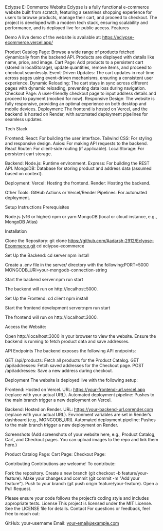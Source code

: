Eclypse E-Commerce Website
Eclypse is a fully functional e-commerce website built from scratch, featuring a seamless shopping experience for users to browse products, manage their cart, and proceed to checkout. The project is developed with a modern tech stack, ensuring scalability and performance, and is deployed live for public access.
Features

Demo
A live demo of the website is available at: 
https://eclypse-ecommerce.vercel.app/

Product Catalog Page: Browse a wide range of products fetched dynamically from the backend API. Products are displayed with details like name, price, and image.
Cart Page: Add products to a persistent cart (stored in localStorage), update quantities, remove items, and proceed to checkout seamlessly.
Event-Driven Updates: The cart updates in real-time across pages using event-driven mechanisms, ensuring a consistent user experience.
Dynamic Reloading: The cart stays in sync across different pages with dynamic reloading, preventing data loss during navigation.
Checkout Page: A user-friendly checkout page to input address details and proceed to payment (mocked for now).
Responsive Design: The website is fully responsive, providing an optimal experience on both desktop and mobile devices.
Deployment: The frontend is hosted on Vercel, and the backend is hosted on Render, with automated deployment pipelines for seamless updates.

Tech Stack

Frontend:
React: For building the user interface.
Tailwind CSS: For styling and responsive design.
Axios: For making API requests to the backend.
React Router: For client-side routing (if applicable).
LocalStorage: For persistent cart storage.


Backend:
Node.js: Runtime environment.
Express: For building the REST API.
MongoDB: Database for storing product and address data (assumed based on context).


Deployment:
Vercel: Hosting the frontend.
Render: Hosting the backend.


Other Tools:
GitHub Actions or Vercel/Render Pipelines: For automated deployment.


Setup Instructions
Prerequisites

Node.js (v16 or higher)
npm or yarn
MongoDB (local or cloud instance, e.g., MongoDB Atlas)

Installation

Clone the Repository:
git clone https://github.com/Aadarsh-2912/Eclypse-Ecommerce.git
cd eclypse-ecommerce


Set Up the Backend:
cd server
npm install


Create a .env file in the server/ directory with the following:PORT=5000
MONGODB_URI=your-mongodb-connection-string


Start the backend server:npm run start

The backend will run on http://localhost:5000.


Set Up the Frontend:
cd client
npm install


Start the frontend development server:npm run start

The frontend will run on http://localhost:3000.


Access the Website:

Open http://localhost:3000 in your browser to view the website.
Ensure the backend is running to fetch product data and save addresses.



API Endpoints
The backend exposes the following API endpoints:

GET /api/products: Fetch all products for the Product Catalog.
GET /api/addresses: Fetch saved addresses for the Checkout page.
POST /api/addresses: Save a new address during checkout.

Deployment
The website is deployed live with the following setup:

Frontend: Hosted on Vercel.
URL: https://your-frontend-url.vercel.app (replace with your actual URL).
Automated deployment pipeline: Pushes to the main branch trigger a new deployment on Vercel.


Backend: Hosted on Render.
URL: https://your-backend-url.onrender.com (replace with your actual URL).
Environment variables are set in Render’s dashboard (e.g., MONGODB_URI).
Automated deployment pipeline: Pushes to the main branch trigger a new deployment on Render.



Screenshots
(Add screenshots of your website here, e.g., Product Catalog, Cart, and Checkout pages. You can upload images to the repo and link them here.)

Product Catalog Page:
Cart Page:
Checkout Page:


Contributing
Contributions are welcome! To contribute:

Fork the repository.
Create a new branch (git checkout -b feature/your-feature).
Make your changes and commit (git commit -m "Add your feature").
Push to your branch (git push origin feature/your-feature).
Open a Pull Request.

Please ensure your code follows the project’s coding style and includes appropriate tests.
License
This project is licensed under the MIT License. See the LICENSE file for details.
Contact
For questions or feedback, feel free to reach out:

GitHub: your-username
Email: your-email@example.com

